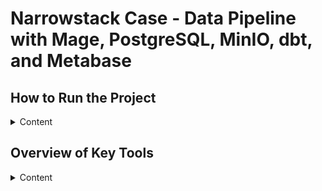 #  Narrowstack Case - Data Pipeline with Mage, PostgreSQL, MinIO, dbt, and Metabase

## How to Run the Project
<details>

<summary>Content</summary>  
<br>
This project implements a complete data pipeline using the following tools:

- **MageAI - CSV ingestion**: Imports CSV files and stores them as Parquet files in **MinIO**.
- **MageAI - Data loading**: Loads the Parquet files into a **PostgreSQL** database.
- **dbt - Transformations**: Executes **dbt** models for data transformation.
- **Metabase - Analytics**: Serves dashboards and reports through **Metabase**.

---

## How to Run This Project Locally

Follow these steps to run the complete data stack using Docker.

### 1. Prerequisites

Ensure the following tools are installed:

- [Docker](https://docs.docker.com/get-docker/)

### 2. Project Structure

First, clone this repository:

```bash
git clone https://github.com/marcosboscariol/narrow_stack_case
cd narrow_stack_case
```

The project should have the following structure:

```plaintext
.
├── data/
│   └── csv/
│       ├── clientes.csv
│       ├── itens_vendas.csv
│       ├── produtos.csv
│       └── vendas.csv
├── mage/
│   └── ... (your Mage pipeline files)
    └── dbt_narrowstack
├── docker-compose.yml
├── Dockerfile
```

### 3. Running the Project with Docker

Wait for all containers to be fully up and running before proceeding. Then, follow these steps to start the entire stack using Docker:

```bash
docker compose up -d
```

This will start the following services:

- **Postgres:** for storing data

- **MinIO:** for object storage (S3-compatible)

- **Mage:** for the ETL pipelines

- **Metabase:** for data visualization

- **dbt:** for data transformation

### Access Mage AI

Open your browser and go to:

```bash
http://localhost:6789
```

Inside Mage AI:

- Navigate to the pipeline named `convert_csv_parquet`.
- Choose the desired trigger to schedule the pipeline or run it manually by clicking the **Run** button.

This pipeline will import the CSV files and convert them to Parquet format, storing them in MinIO.

After, it will insert the parquet files into a postgres database and finally will build a dbt transformation process.

### Optional: Verify Parquet Files in MinIO

MinIO provides a web interface to browse and verify the stored Parquet files.

- Open your browser and navigate to:

```bash
http://localhost:9001
```

- Login with:

  - **Username:** `minioadmin`
  - **Password:** `minioadmin`

- Browse to the bucket named `mage-bucket` and check the `parquet/` folder to see the uploaded Parquet files.

### Verify dbt Transformations

After running the dbt transformations, you can verify that everything worked as expected:

- Check stg and data_mart tables:

```bash
docker exec -it postgres psql -U postgres -d dbt -c \dt
```
Verify it you have these tables:

```plain
Schema |      Name       | Type  |  Owner
--------+-----------------+-------+----------
 public | clientes        | table | postgres
 public | dm_dim_cliente  | table | postgres
 public | dm_dim_produtos | table | postgres
 public | dm_fact_vendas  | table | postgres
 public | itens_vendas    | table | postgres
 public | produtos        | table | postgres
 public | vendas          | table | postgres
```

- Query transformed data:

```bash
docker exec -it postgres psql -U postgres -d dbt -c "SELECT * FROM data_mart.dm_fact_vendas LIMIT 10;"
```
### Access Metabase

Metabase is available at:  
```bash
http://localhost:3001
```

You can explore the data, create dashboards, and visualize your transformed datasets as you prefer.
</details>

## Overview of Key Tools
<details>
<summary>Content</summary>

### Mage AI

Mage AI is an open-source data pipeline tool that allows you to build, schedule, and monitor ETL pipelines with ease.  
In this project, Mage AI is responsible for:
- Importing raw CSV data,
- Converting CSV files into Parquet format,
- Uploading Parquet files to MinIO (an S3-compatible storage).
- Upload the PArquer files from MinIO to Postgres
- Build a dbt Transformation flow

You can interact with Mage AI through its web interface to trigger pipelines manually or set up automated schedules.

![MageAI example](assets/images/mageai.jpg)

### dbt

dbt (data build tool) is used to transform raw data in your database into clean, structured tables. It runs SQL queries to create tables and views for analytics.

- In this project, dbt:
- Builds staging (stg_) tables to clean raw data
- Creates data marts (dm_) for reporting
- Runs tests to check data quality
- Manages transformations inside the Docker setup

In this project, the final data modeling is implemented and delivered using dbt.

![Project Data Modeling](assets/images/dimension.jpg)


### Metabase

- Metabase is the data visualization layer of the project. It connects directly to the Postgres database and lets you explore your data with dashboards, charts, and queries — no SQL required.
- You can use it to build interactive dashboards and generate reports based on the transformed data.
- Feel free to explore and customize your analytics experience as needed.

![Sample dashboard with key metrics and visuals from the project data in Metabase.](assets/images/metabase.jpg)

</details>
